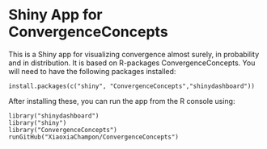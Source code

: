 # Shiny App for ConvergenceConcepts
This is a Shiny app for visualizing convergence almost surely, in probability and in distribution. It is based on R-packages ConvergenceConcepts. You will need to have the following packages installed:

```
install.packages(c("shiny", "ConvergenceConcepts","shinydashboard"))
```

After installing these, you can run the app from the R console using:

```
library("shinydashboard")
library("shiny") 
library("ConvergenceConcepts")
runGitHub("XiaoxiaChampon/ConvergenceConcepts")   
```
